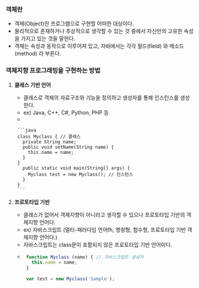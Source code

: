 ### 객체란

- 객체(Object)란 프로그램으로 구현할 어떠한 대상이다.
- 물리적으로 존재하거나 추상적으로 생각할 수 있는 것 중에서 자신만의 고유한 속성을 가지고 있는 것을 말한다.
- 객체는 속성과 동작으로 이루어져 있고, 
자바에서는 각각 필드(field) 와 메소드(method) 라 부른다.


### 객체지향 프로그래밍을 구현하는 방법

1. ****클래스 기반 언어****
    - 클래스로 객체의 자료구조와 기능을 정의하고 생성자를 통해 인스턴스를 생성한다.
    - ex) Java, C++, C#, Python, PHP 등
    - 
        
        ```java
        class Myclass { // 클래스
          private String name;
          public void setName(String name) {
            this.name = name;
          }
        }
          public static void main(String[] args) {
            Myclass test = new Myclass(); // 인스턴스
          }
        }
        ```
        
2. ****프로토타입 기반****
    - 클래스가 없어서 객체지향이 아니라고 생각할 수 있으나 프로토타입 기반의 객체지향 언어다.
    - ex) 자바스크립트 (멀티-패러다임 언어fh, 명령형, 함수형, 프로토타입 기반 객체지향 언어다.)
    - 자바스크립트는 class문이 포함되지 않은 프로토타입 기반 언어이다.
    -  ```jsx
        function Myclass (name) { // 자바스크립트 생성자
          this.name = name;
        }

        var test = new Myclass('Sample');
        ```

